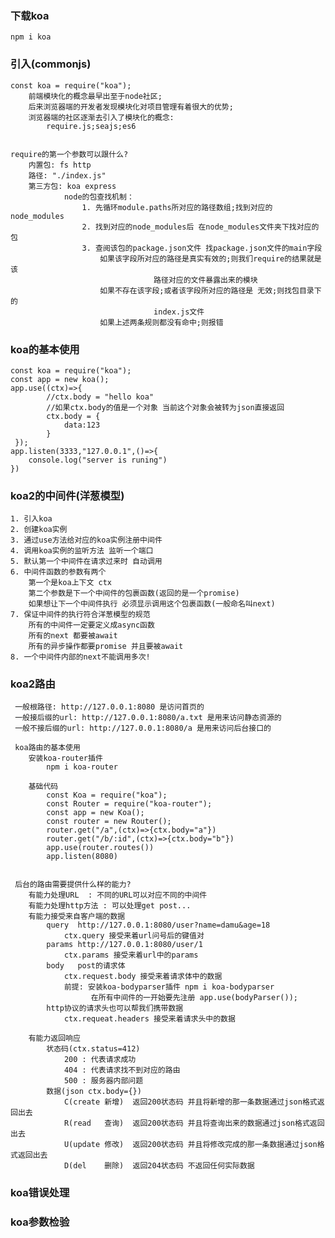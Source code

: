 ### 下载koa
    npm i koa

### 引入(commonjs)
    const koa = require("koa");
        前端模块化的概念最早出至于node社区;
        后来浏览器端的开发者发现模块化对项目管理有着很大的优势;
        浏览器端的社区逐渐去引入了模块化的概念:
            require.js;seajs;es6


    require的第一个参数可以跟什么?
        内置包: fs http
        路径: "./index.js"
        第三方包: koa express
                node的包查找机制：
                    1. 先循环module.paths所对应的路径数组;找到对应的node_modules
                    2. 找到对应的node_modules后 在node_modules文件夹下找对应的包
                    3. 查阅该包的package.json文件 找package.json文件的main字段
                        如果该字段所对应的路径是真实有效的;则我们require的结果就是该
                                    路径对应的文件暴露出来的模块
                        如果不存在该字段;或者该字段所对应的路径是 无效;则找包目录下的
                                    index.js文件
                        如果上述两条规则都没有命中;则报错

### koa的基本使用
    const koa = require("koa");
    const app = new koa();
    app.use((ctx)=>{
            //ctx.body = "hello koa"
            //如果ctx.body的值是一个对象 当前这个对象会被转为json直接返回
            ctx.body = {
                data:123
            }
     });
    app.listen(3333,"127.0.0.1",()=>{
        console.log("server is runing")
    })


### koa2的中间件(洋葱模型)
    1. 引入koa
    2. 创建koa实例
    3. 通过use方法给对应的koa实例注册中间件
    4. 调用koa实例的监听方法 监听一个端口
    5. 默认第一个中间件在请求过来时 自动调用
    6. 中间件函数的参数有两个
        第一个是koa上下文 ctx
        第二个参数是下一个中间件的包裹函数(返回的是一个promise)
        如果想让下一个中间件执行 必须显示调用这个包裹函数(一般命名叫next)
    7. 保证中间件的执行符合洋葱模型的规范
        所有的中间件一定要定义成async函数
        所有的next 都要被await
        所有的异步操作都要promise 并且要被await
    8. 一个中间件内部的next不能调用多次!

###  koa2路由
     一般根路径: http://127.0.0.1:8080 是访问首页的
     一般接后缀的url: http://127.0.0.1:8080/a.txt 是用来访问静态资源的
     一般不接后缀的url: http://127.0.0.1:8080/a 是用来访问后台接口的

     koa路由的基本使用
        安装koa-router插件
            npm i koa-router

        基础代码
            const Koa = require("koa");
            const Router = require("koa-router");
            const app = new Koa();
            const router = new Router();
            router.get("/a",(ctx)=>{ctx.body="a"})
            router.get("/b/:id",(ctx)=>{ctx.body="b"})
            app.use(router.routes())
            app.listen(8080)


     后台的路由需要提供什么样的能力?
        有能力处理URL  : 不同的URL可以对应不同的中间件
        有能力处理http方法 : 可以处理get post...
        有能力接受来自客户端的数据
            query  http://127.0.0.1:8080/user?name=damu&age=18
                ctx.query 接受来着url问号后的键值对
            params http://127.0.0.1:8080/user/1
                ctx.params 接受来着url中的params
            body   post的请求体
                ctx.request.body 接受来着请求体中的数据
                前提: 安装koa-bodyparser插件 npm i koa-bodyparser
                      在所有中间件的一开始要先注册 app.use(bodyParser());
            http协议的请求头也可以帮我们携带数据
                ctx.requeat.headers 接受来着请求头中的数据

        有能力返回响应
            状态码(ctx.status=412)
                200 : 代表请求成功
                404 : 代表请求找不到对应的路由
                500 : 服务器内部问题
            数据(json ctx.body={})
                C(create 新增)  返回200状态码 并且将新增的那一条数据通过json格式返回出去
                R(read   查询)  返回200状态码 并且将查询出来的数据通过json格式返回出去
                U(update 修改)  返回200状态码 并且将修改完成的那一条数据通过json格式返回出去
                D(del    删除)  返回204状态码 不返回任何实际数据

### koa错误处理
### koa参数检验